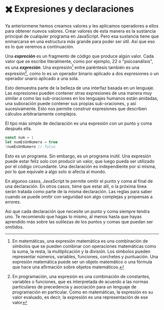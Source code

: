 # ✖️ Expresiones y declaraciones
Ya anteriormene hemos creamos valores y les aplicamos operadores a ellos para obtener nuevos valores. Crear valores de esta manera es la sustancia principal de cualquier programa en JavaScript. Pero esa sustancia tiene que enmarcarse en una estructura más grande para poder ser útil. Así que eso es lo que veremos a continuación.

Una **_expreción_** es un fragmento de código que produce algún valor. Cada valor que se escribe literalmente, como por ejemplo, 22 o "psicoanálisis", es una **_expreción_**. Una expresión[^1] entre paréntesis también es una expresión[^2], como lo es un operador binario aplicado a dos expresiones o un operador unario aplicado a una sola.

Esto demuestra parte de la belleza de una interfaz basada en un lenguaje. Las expresiones pueden contener otras expresiones de una manera muy similar a como las sub-oraciones en los lenguajes humanos están anidadas, una suboración puede contener sus propias sub-oraciones, y así sucesivamente. Esto nos permite construir expresiones que describen cálculos arbitrariamente complejos.

El tipo más simple de declaración es una expresión con un punto y coma después ella.
```javascript
const num = 1
let numEsUnNumero = true
!numEsUnNumero // false
```
Esto es un programa. Sin embargo, es un programa inútil. Una expresión puede estar feliz solo con producir un valor, que luego pueda ser utilizado por el código circundante. Una declaración es independiente por si misma, por lo que equivale a algo solo si afecta al mundo.

En algunos casos, JavaScript te permite omitir el punto y coma al final de una declaración. En otros casos, tiene que estar allí, o la próxima línea serán tratada como parte de la misma declaración. Las reglas para saber cuando se puede omitir con seguridad son algo complejas y propensas a errores.

Asi que cada declaración que necesite un punto y coma siempre tendra uno. Te recomiendo que hagas lo mismo, al menos hasta que hayas aprendido más sobre las sutilezas de los puntos y comas que puedan ser omitidos.


[^1]: En matemáticas, una expresión matemática es una combinación de símbolos que se pueden combinar con operaciones matemáticas como la suma, la resta, la multiplicación y la división. Los símbolos pueden representar números, variables, funciones, corchetes y puntuación. Una expresión matemática puede ser un objeto matemático o una fórmula que hace una afirmación sobre objetos matemáticos.

[^2]: En programación, una expresión es una combinación de constantes, variables o funciones, que es interpretada de acuerdo a las normas particulares de precedencia y asociación para un lenguaje de programación en particular. Como en matemáticas, la expresión es su valor evaluado, es decir, la expresión es una representación de ese valor
